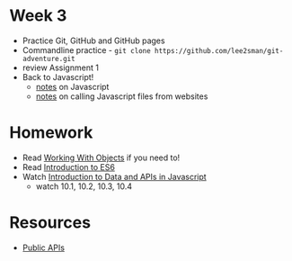 # Week 3

* Practice Git, GitHub and GitHub pages
* Commandline practice - ```git clone https://github.com/lee2sman/git-adventure.git```
* review Assignment 1
* Back to Javascript!
  * [notes](javascript-reintro.md) on Javascript
  * [notes](week1_code/Javascript101.md) on calling Javascript files from websites

# Homework
  * Read [Working With Objects](https://developer.mozilla.org/en-US/docs/Web/JavaScript/Guide/Working_with_Objects) if you need to!
  * Read [Introduction to ES6](https://learn.co/lessons/introduction-to-es6)
  * Watch [Introduction to Data and APIs in Javascript](https://www.youtube.com/watch?list=PLRqwX-V7Uu6a-SQiI4RtIwuOrLJGnel0r&time_continue=1&v=rJaXOFfwGVw)
    * watch 10.1, 10.2, 10.3, 10.4


# Resources
* [Public APIs](https://github.com/toddmotto/public-apis)
